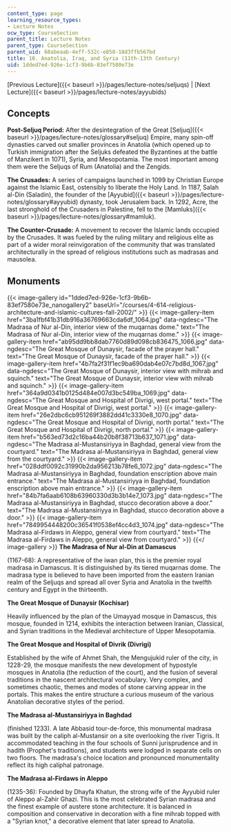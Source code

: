 ```yaml
---
content_type: page
learning_resource_types:
- Lecture Notes
ocw_type: CourseSection
parent_title: Lecture Notes
parent_type: CourseSection
parent_uid: 68abeaab-4eff-532c-e858-18d3ffb567bd
title: 10. Anatolia, Iraq, and Syria (11th-13th Century)
uid: 1dded7ed-926e-1cf3-9b6b-83ef7580e73e
---
```


[Previous Lecture]({{< baseurl >}}/pages/lecture-notes/seljuqs) | [Next Lecture]({{< baseurl >}}/pages/lecture-notes/ayyubids)

Concepts
--------

**Post-Seljuq Period:** After the desintegration of the Great [Seljuq]({{< baseurl >}}/pages/lecture-notes/glossary#seljuq) Empire, many spin-off dynasties carved out smaller provinces in Anatolia (which opened up to Turkish immigration after the Seljuks defeated the Byzantines at the battle of Manzikert in 1071), Syria, and Mesopotamia. The most important among them were the Seljuqs of Rum (Anatolia) and the Zengids.

**The Crusades:** A series of campaigns launched in 1099 by Christian Europe against the Islamic East, ostensibly to liberate the Holy Land. In 1187, Salah al-Din (Saladin), the founder of the [Ayyubid]({{< baseurl >}}/pages/lecture-notes/glossary#ayyubid) dynasty, took Jerusalem back. In 1292, Acre, the last stronghold of the Crusaders in Palestine, fell to the [Mamluks]({{< baseurl >}}/pages/lecture-notes/glossary#mamluk).

**The Counter-Crusade:** A movement to recover the Islamic lands occupied by the Crusades. It was fueled by the ruling military and religious elite as part of a wider moral reinvigoration of the community that was translated architecturally in the spread of religious institutions such as madrasas and mausolea.

Monuments
---------
{{< image-gallery id="1dded7ed-926e-1cf3-9b6b-83ef7580e73e_nanogallery2" baseUrl="/courses/4-614-religious-architecture-and-islamic-cultures-fall-2002/" >}}
{{< image-gallery-item href="3ba1fbf41b31db916a36769663cda6df_1064.jpg" data-ngdesc="The Madrasa of Nur al-Din, interior view of the muqarnas dome." text="The Madrasa of Nur al-Din, interior view of the muqarnas dome." >}}
{{< image-gallery-item href="ab95dd9bb8dab7760d89d098cb836475_1066.jpg" data-ngdesc="The Great Mosque of Dunaysir, facade of the prayer hall." text="The Great Mosque of Dunaysir, facade of the prayer hall." >}}
{{< image-gallery-item href="4b7fa2f31f1ec9ba690dab4e07c7bd8d_1067.jpg" data-ngdesc="The Great Mosque of Dunaysir, interior view with mihrab and squinch." text="The Great Mosque of Dunaysir, interior view with mihrab and squinch." >}}
{{< image-gallery-item href="364a9d0341b0125d484e007d3bc549ba_1069.jpg" data-ngdesc="The Great Mosque and Hospital of Divrigi, west portal." text="The Great Mosque and Hospital of Divrigi, west portal." >}}
{{< image-gallery-item href="26e2dbc6cb951269f3882dd41c3330e8_1070.jpg" data-ngdesc="The Great Mosque and Hospital of Divrigi, north portal." text="The Great Mosque and Hospital of Divrigi, north portal." >}}
{{< image-gallery-item href="b563ed73d2c16ba44b20b8f38713b637_1071.jpg" data-ngdesc="The Madrasa al-Mustansiriyya in Baghdad, general view from the courtyard." text="The Madrasa al-Mustansiriyya in Baghdad, general view from the courtyard." >}}
{{< image-gallery-item href="028ddf0092c31990b2da956213b78fe6_1072.jpg" data-ngdesc="The Madrasa al-Mustansiriyya in Baghdad, foundation enscription above main entrance." text="The Madrasa al-Mustansiriyya in Baghdad, foundation enscription above main entrance." >}}
{{< image-gallery-item href="84b7fa6aab6108b63960330d3b3b14e7_1073.jpg" data-ngdesc="The Madrasa al-Mustansiriyya in Baghdad, stucco decoration above a door." text="The Madrasa al-Mustansiriyya in Baghdad, stucco decoration above a door." >}}
{{< image-gallery-item href="7849954448200c36541f0538ef4cc4d3_1074.jpg" data-ngdesc="The Madrasa al-Firdaws in Aleppo, general view from courtyard." text="The Madrasa al-Firdaws in Aleppo, general view from courtyard." >}}
{{</ image-gallery >}}
**The Madrasa of Nur al-Din at Damascus**

(1167-68): A representative of the iwan plan, this is the premier royal madrasa in Damascus. It is distinguished by its tiered muqarnas dome. The madrasa type is believed to have been imported from the eastern Iranian realm of the Seljuqs and spread all over Syria and Anatolia in the twelfth century and Egypt in the thirteenth.

**The Great Mosque of Dunaysir (Kochisar)**

Heavily influenced by the plan of the Umayyad mosque in Damascus, this mosque, founded in 1214, exhibits the interaction between Iranian, Classical, and Syrian traditions in the Medieval architecture of Upper Mesopotamia.

**The Great Mosque and Hospital of Divrik (Divrigi)**

Established by the wife of Ahmet Shah, the Mengujukid ruler of the city, in 1228-29, the mosque manifests the new development of hypostyle mosques in Anatolia (the reduction of the court), and the fusion of several traditions in the nascent architectural vocabulary. Very complex, and sometimes chaotic, themes and modes of stone carving appear in the portals. This makes the entire structure a curious museum of the various Anatolian decorative styles of the period.

**The Madrasa al-Mustansiriyya in Baghdad**

(finished 1233). A late Abbasid tour-de-force, this monumental madrasa was built by the caliph al-Mustansir on a site overlooking the river Tigris. It accommodated teaching in the four schools of Sunni jurisprudence and in hadith (Prophet's traditions), and students were lodged in separate cells on two floors. The madrasa's choice location and pronounced monumentality reflect its high caliphal patronage.

**The Madrasa al-Firdaws in Aleppo**

(1235-36): Founded by Dhayfa Khatun, the strong wife of the Ayyubid ruler of Aleppo al-Zahir Ghazi. This is the most celebrated Syrian madrasa and the finest example of austere stone architecture. It is balanced in composition and conservative in decoration with a fine mihrab topped with a "Syrian knot," a decorative element that later spread to Anatolia.